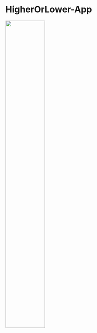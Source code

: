 # HigherOrLower-App

<img src="https://user-images.githubusercontent.com/21003658/36592806-91472070-18da-11e8-91e8-5f4ff0d1551e.jpg" width="50%">
